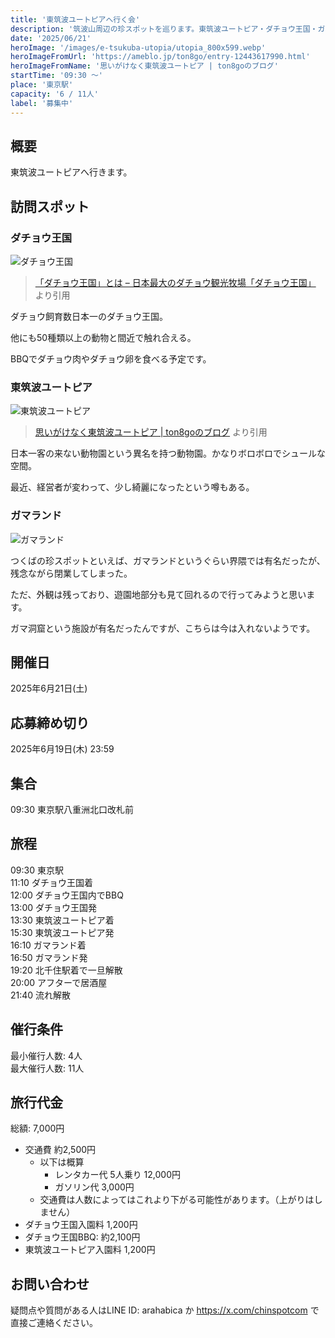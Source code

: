 ```yaml
---
title: '東筑波ユートピアへ行く会'
description: '筑波山周辺の珍スポットを巡ります。東筑波ユートピア・ダチョウ王国・ガマランドを巡ります。'
date: '2025/06/21'
heroImage: '/images/e-tsukuba-utopia/utopia_800x599.webp'
heroImageFromUrl: 'https://ameblo.jp/ton8go/entry-12443617990.html'
heroImageFromName: '思いがけなく東筑波ユートピア | ton8goのブログ'
startTime: '09:30 〜'
place: '東京駅'
capacity: '6 / 11人'
label: '募集中'
---
```


## 概要

東筑波ユートピアへ行きます。

## 訪問スポット


### ダチョウ王国

![ダチョウ王国](/images/e-tsukuba-utopia/dachou_800x490.webp)

> [「ダチョウ王国」とは – 日本最大のダチョウ観光牧場「ダチョウ王国」](https://dacho.co.jp/dacho-oukoku) より引用

ダチョウ飼育数日本一のダチョウ王国。

他にも50種類以上の動物と間近で触れ合える。

BBQでダチョウ肉やダチョウ卵を食べる予定です。

### 東筑波ユートピア
![東筑波ユートピア](/images/e-tsukuba-utopia/utopia_800x599.webp)
> [思いがけなく東筑波ユートピア | ton8goのブログ](https://ameblo.jp/ton8go/entry-12443617990.html) より引用

日本一客の来ない動物園という異名を持つ動物園。かなりボロボロでシュールな空間。

最近、経営者が変わって、少し綺麗になったという噂もある。

### ガマランド

![ガマランド](/images/e-tsukuba-utopia/gamarand_800x600.webp)

つくばの珍スポットといえば、ガマランドというぐらい界隈では有名だったが、残念ながら閉業してしまった。

ただ、外観は残っており、遊園地部分も見て回れるので行ってみようと思います。

ガマ洞窟という施設が有名だったんですが、こちらは今は入れないようです。


## 開催日

2025年6月21日(土)

## 応募締め切り

2025年6月19日(木) 23:59

## 集合

09:30 東京駅八重洲北口改札前

## 旅程
09:30 東京駅  
11:10 ダチョウ王国着  
12:00 ダチョウ王国内でBBQ  
13:00 ダチョウ王国発  
13:30 東筑波ユートピア着  
15:30 東筑波ユートピア発  
16:10 ガマランド着  
16:50 ガマランド発  
19:20 北千住駅着で一旦解散  
20:00 アフターで居酒屋  
21:40 流れ解散  



## 催行条件

最小催行人数: 4人  
最大催行人数: 11人

## 旅行代金

総額: 7,000円

- 交通費 約2,500円
  - 以下は概算
    - レンタカー代 5人乗り 12,000円
    - ガソリン代 3,000円
  * 交通費は人数によってはこれより下がる可能性があります。（上がりはしません）
- ダチョウ王国入園料 1,200円
- ダチョウ王国BBQ: 約2,100円
- 東筑波ユートピア入園料 1,200円

## お問い合わせ

疑問点や質問がある人はLINE ID: arahabica か https://x.com/chinspotcom で直接ご連絡ください。

